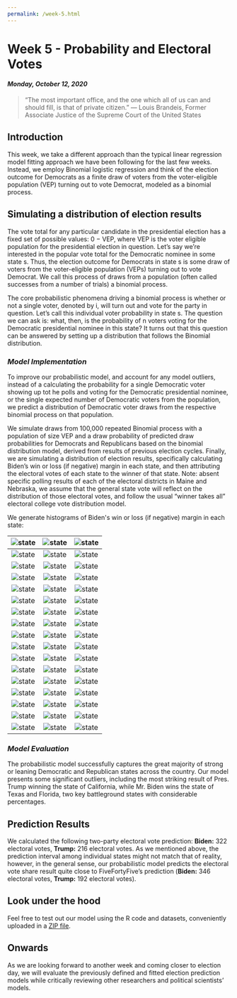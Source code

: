 ```yaml
---
permalink: /week-5.html
---
```


# **Week 5 - Probability and Electoral Votes**
#### ***Monday, October 12, 2020***

> “The most important office, and the one which all of us can and should fill, is that of private citizen.”
― Louis Brandeis, Former Associate Justice of the Supreme Court of the United States

## **Introduction**
This week, we take a different approach than the typical linear regression model fitting approach we have been following for the last few weeks. Instead, we employ Binomial logistic regression and think of the election outcome for Democrats as a finite draw of voters from the voter-eligible population (VEP) turning out to vote Democrat, modeled as a binomial process.

## **Simulating a distribution of election results**
The vote total for any particular candidate in the presidential election has a fixed set of possible values: 0 − VEP, where VEP is the voter eligible population for the presidential election in question. Let’s say we’re interested in the popular vote total for the Democratic nominee in some state s. Thus, the election outcome for Democrats in state s is some draw of voters from the voter-eligible population (VEPs) turning out to vote Democrat. We call this process of draws from a population (often called successes from a number of trials) a binomial process.

The core probabilistic phenomena driving a binomial process is whether or not a single voter, denoted by i, will turn out and vote for the party in question. Let’s call this individual voter probability in state s. The question we can ask is: what, then, is the probability of n voters voting for the Democratic presidential nominee in this state? It turns out that this question can be answered by setting up a distribution that follows the Binomial distribution.

### _Model Implementation_

To improve our probabilistic model, and account for any model outliers, instead of a calculating the probability for a single Democratic voter showing up tot he polls and voting for the Democratic presidential nominee, or the single expected number of Democratic voters from the population, we predict a distribution of Democratic voter draws from the respective binomial process on that population.

We simulate draws from 100,000 repeated Binomial process with a population of size VEP and a draw probability of predicted draw probabilities for Democrats and Republicans based on the binomial distribution model, derived from results of previous election cycles. Finally, we are simulating a distribution of election results, specifically calculating Biden’s win or loss (if negative) margin in each state, and then attributing the electoral votes of each state to the winner of that state. Note: absent specific polling results of each of the electoral districts in Maine and Nebraska, we assume that the general state vote will reflect on the distribution of those electoral votes, and follow the usual “winner takes all” electoral college vote distribution model.

We generate histograms of Biden's win or loss (if negative) margin in each state: 

![state](/state_plot2.png) | ![state](/state_plot3.png) | ![state](/state_plot4.png) |
:-------------------------:|:-------------------------:|:-------------------------:
![state](/state_plot5.png) | ![state](/state_plot6.png) | ![state](/state_plot7.png) |
![state](/state_plot8.png) | ![state](/state_plot9.png) | ![state](/state_plot10.png) |
![state](/state_plot11.png) | ![state](/state_plot12.png) | ![state](/state_plot13.png) |
![state](/state_plot14.png) | ![state](/state_plot15.png) | ![state](/state_plot16.png) |
![state](/state_plot17.png) | ![state](/state_plot18.png) | ![state](/state_plot19.png) |
![state](/state_plot20.png) | ![state](/state_plot21.png) | ![state](/state_plot22.png) |
![state](/state_plot23.png) | ![state](/state_plot24.png) | ![state](/state_plot25.png) |
![state](/state_plot26.png) | ![state](/state_plot27.png) | ![state](/state_plot28.png) |
![state](/state_plot29.png) | ![state](/state_plot30.png) | ![state](/state_plot31.png) |
![state](/state_plot32.png) | ![state](/state_plot33.png) | ![state](/state_plot34.png) |
![state](/state_plot35.png) | ![state](/state_plot36.png) | ![state](/state_plot37.png) |
![state](/state_plot38.png) | ![state](/state_plot39.png) | ![state](/state_plot40.png) |
![state](/state_plot41.png) | ![state](/state_plot42.png) | ![state](/state_plot43.png) |
![state](/state_plot44.png) | ![state](/state_plot45.png) | ![state](/state_plot46.png) |
![state](/state_plot47.png) | ![state](/state_plot48.png) | ![state](/state_plot49.png) |
![state](/state_plot50.png) | ![state](/state_plot51.png) | ![state](/state_plot52.png) |

### _Model Evaluation_
The probabilistic model successfully captures the great majority of strong or leaning Democratic and Republican states across the country. Our model presents some significant outliers, including the most striking result of Pres. Trump winning the state of California, while Mr. Biden wins the state of Texas and Florida, two key battleground states with considerable percentages.

## **Prediction Results**
We calculated the following two-party electoral vote prediction: **Biden:** 322 electoral votes, **Trump:** 216 electoral votes. As we mentioned above, the prediction interval among individual states might not match that of reality, however, in the general sense, our probabilistic model predicts the electoral vote share result quite close to FiveFortyFive’s prediction (**Biden:** 346 electoral votes, **Trump:** 192 electoral votes).

## **Look under the hood**
Feel free to test out our model using the R code and datasets, conveniently uploaded in a [ZIP file](/week-05.zip).

## **Onwards**
As we are looking forward to another week and coming closer to election day, we will evaluate the previously defined and fitted election prediction models while critically reviewing other researchers and political scientists’ models.
